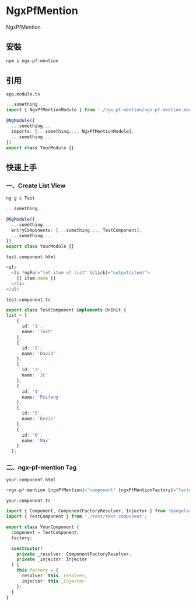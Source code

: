 # NgxPfMention

NgxPfMention

## 安裝

```bash
npm i ngx-pf-mention
```

## 引用

`app.module.ts`
```typescript
...something...
import { NgxPfMentionModule } from './ngx-pf-mention/ngx-pf-mention.module';

@NgModule({
  ...something...
  imports: [...something..., NgxPfMentionModule],
  ...something...
})
export class YourModule {}
```

## 快速上手

### 一、Create List View
```bash
ng g c Test
```
```typescript
...something...

@NgModule({
  ...something...
  entryComponents: [...something..., TestComponent],
  ...something...
})
export class YourModule {}
```
`test.component.html`
```typescript
<ul>
  <li *ngFor="let item of list" (click)="output(item)">
    {{ item.name }}
  </li>
</ul>
```
`test.component.ts`
```typescript
export class TestComponent implements OnInit {
list = [
    {
      id: '1',
      name: 'Test'
    },
    {
      id: '2',
      name: 'David'
    },
    {
      id: '3',
      name: 'JC'
    },
    {
      id: '4',
      name: 'Peifeng'
    },
    {
      id: '5',
      name: 'Kevin'
    },
    {
      id: '6',
      name: 'Max'
    }
  ];
```

### 二、ngx-pf-mention Tag

`your.component.html`
```typescript
<ngx-pf-mention [ngxPfMention]="component" [ngxPfMentionFactory]="factory"></ngx-pf-mention>
```
`your.component.ts`
```typescript
import { Component, ComponentFactoryResolver, Injector } from '@angular/core';
import { TestComponent } from './test/test.component';

export class YourComponent {
  component = TestComponent;
  factory;

  constructor(
    private _resolver: ComponentFactoryResolver,
    private _injector: Injector
  ) {
    this.factory = {
      resolver: this._resolver,
      injector: this._injector
    };
  }
}
```

